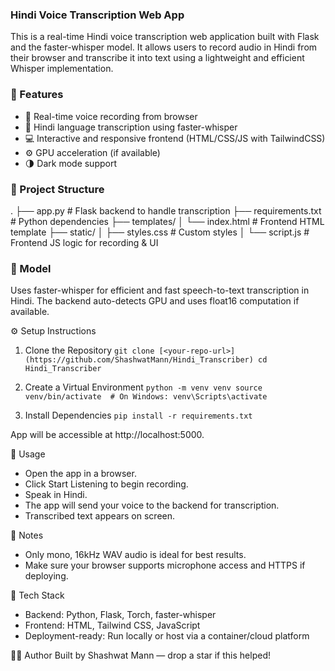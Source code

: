 ### Hindi Voice Transcription Web App

This is a real-time Hindi voice transcription web application built with Flask and the faster-whisper model. It allows users to record audio in Hindi from their browser and transcribe it into text using a lightweight and efficient Whisper implementation.

### 🚀 Features
- 🎤 Real-time voice recording from browser
- 📜 Hindi language transcription using faster-whisper
- 💻 Interactive and responsive frontend (HTML/CSS/JS with TailwindCSS)
- ⚙️ GPU acceleration (if available)
- 🌗 Dark mode support


### 📁 Project Structure

.
├── app.py              # Flask backend to handle transcription
├── requirements.txt    # Python dependencies
├── templates/
│   └── index.html      # Frontend HTML template
├── static/
│   ├── styles.css      # Custom styles
│   └── script.js       # Frontend JS logic for recording & UI


### 🧠 Model

Uses faster-whisper for efficient and fast speech-to-text transcription in Hindi. The backend auto-detects GPU and uses float16 computation if available.

⚙️ Setup Instructions
1. Clone the Repository
`git clone [<your-repo-url>](https://github.com/ShashwatMann/Hindi_Transcriber)
cd Hindi_Transcriber`

2. Create a Virtual Environment
`python -m venv venv
source venv/bin/activate  # On Windows: venv\Scripts\activate`

3. Install Dependencies
`pip install -r requirements.txt`

App will be accessible at http://localhost:5000.

🎯 Usage
- Open the app in a browser.
- Click Start Listening to begin recording.
- Speak in Hindi.
- The app will send your voice to the backend for transcription.
- Transcribed text appears on screen.

📝 Notes
- Only mono, 16kHz WAV audio is ideal for best results.
- Make sure your browser supports microphone access and HTTPS if deploying.

🧪 Tech Stack
- Backend: Python, Flask, Torch, faster-whisper
- Frontend: HTML, Tailwind CSS, JavaScript
- Deployment-ready: Run locally or host via a container/cloud platform

🧑‍💻 Author
Built by Shashwat Mann — drop a star if this helped!
